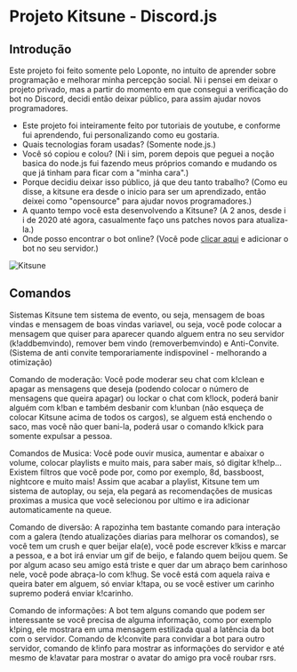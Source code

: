 # Projeto Kitsune - Discord.js

## Introdução
Este projeto foi feito somente pelo Loponte, no intuito de aprender sobre programação e melhorar minha percepção social. Ni i pensei em deixar o projeto privado, mas a partir do momento em que consegui a verificação do bot no Discord, decidi então deixar público, para assim ajudar novos programadores.

* Este projeto foi inteiramente feito por tutoriais de youtube, e conforme fui aprendendo, fui personalizando como eu gostaria.
*  Quais tecnologias foram usadas? (Somente node.js.)
*  Você só copiou e colou? (Ni i sim, porem depois que peguei a noção basica do node.js fui fazendo meus próprios comando e mudando os que já tinham para ficar com a "minha cara".)
*  Porque decidiu deixar isso público, já que deu tanto trabalho? (Como eu disse, a kitsune era desde o inicio para ser um aprendizado, então deixei como "opensource" para ajudar novos programadores.)
*  A quanto tempo você esta desenvolvendo a Kitsune? (A 2 anos, desde i i de 2020 até agora, casualmente faço uns patches novos para atualiza-la.)
*  Onde posso encontrar o bot online? (Você pode [clicar aqui](https://top.gg/bot/735241944757829792) e adicionar o bot no seu servidor.)

![Kitsune](https://cdn.discordapp.com/attachments/852996930740682782/884846115768385558/Screenshot_3.png)

## Comandos
Sistemas Kitsune tem sistema de evento, ou seja, mensagem de boas vindas e mensagem de boas vindas variavel, ou seja, você pode colocar a mensagem que quiser para aparecer quando alguem entra no seu servidor (k!addbemvindo), remover bem vindo (removerbemvindo) e Anti-Convite. (Sistema de anti convite temporariamente indispovinel - melhorando a otimização)

Comando de moderação: Você pode moderar seu chat com k!clean e apagar as mensagens que deseja (podendo colocar o número de mensagens que queira apagar) ou lockar o chat com k!lock, poderá banir alguém com k!ban e também desbanir com k!unban (não esqueça de colocar Kitsune acima de todos os cargos), se alguem está enchendo o saco, mas você não quer bani-la, poderá usar o comando k!kick para somente expulsar a pessoa.

Comandos de Musica: Você pode ouvir musica, aumentar e abaixar o volume, colocar playlists e muito mais, para saber mais, só digitar k!help... Existem filtros que você pode por, como por exemplo, 8d, bassboost, nightcore e muito mais! Assim que acabar a playlist, Kitsune tem um sistema de autoplay, ou seja, ela pegará as recomendações de musicas proximas a musica que você selecionou por ultimo e ira adicionar automaticamente na queue.

Comando de diversão: A rapozinha tem bastante comando para interação com a galera (tendo atualizações diarias para melhorar os comandos), se você tem um crush e quer beijar ela(e), você pode escrever k!kiss e marcar a pessoa, e a bot irá enviar um gif de beijo, e falando quem beijou quem. Se por algum acaso seu amigo está triste e quer dar um abraço bem carinhoso nele, você pode abraça-lo com k!hug. Se você está com aquela raiva e queira bater em alguem, só enviar k!tapa, ou se você estiver um carinho supremo poderá enviar k!carinho.

Comando de informações: A bot tem alguns comando que podem ser interessante se você precisa de alguma informação, como por exemplo k!ping, ele mostrara em uma mensagem estilizada qual a latência da bot com o servidor. Comando de k!convite para convidar a bot para outro servidor, comando de k!info para mostrar as informações do servidor e até mesmo de k!avatar para mostrar o avatar do amigo pra você roubar rsrs.